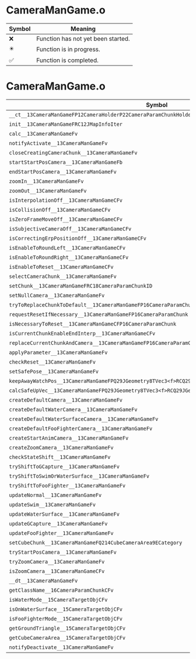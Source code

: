 # CameraManGame.o
| Symbol | Meaning 
| ------------- | ------------- 
| :x: | Function has not yet been started. 
| :eight_pointed_black_star: | Function is in progress. 
| :white_check_mark: | Function is completed. 


# CameraManGame.o
| Symbol | Decompiled? |
| ------------- | ------------- |
| `__ct__13CameraManGameFP12CameraHolderP22CameraParamChunkHolderPCc` | :white_check_mark: |
| `init__13CameraManGameFRC12JMapInfoIter` | :white_check_mark: |
| `calc__13CameraManGameFv` | :white_check_mark: |
| `notifyActivate__13CameraManGameFv` | :white_check_mark: |
| `closeCreatingCameraChunk__13CameraManGameFv` | :white_check_mark: |
| `startStartPosCamera__13CameraManGameFb` | :white_check_mark: |
| `endStartPosCamera__13CameraManGameFv` | :white_check_mark: |
| `zoomIn__13CameraManGameFv` | :white_check_mark: |
| `zoomOut__13CameraManGameFv` | :white_check_mark: |
| `isInterpolationOff__13CameraManGameCFv` | :white_check_mark: |
| `isCollisionOff__13CameraManGameCFv` | :white_check_mark: |
| `isZeroFrameMoveOff__13CameraManGameCFv` | :white_check_mark: |
| `isSubjectiveCameraOff__13CameraManGameCFv` | :white_check_mark: |
| `isCorrectingErpPositionOff__13CameraManGameCFv` | :white_check_mark: |
| `isEnableToRoundLeft__13CameraManGameCFv` | :white_check_mark: |
| `isEnableToRoundRight__13CameraManGameCFv` | :white_check_mark: |
| `isEnableToReset__13CameraManGameCFv` | :white_check_mark: |
| `selectCameraChunk__13CameraManGameFv` | :white_check_mark: |
| `setChunk__13CameraManGameFRC18CameraParamChunkID` | :white_check_mark: |
| `setNullCamera__13CameraManGameFv` | :x: |
| `tryToReplaceChunkToDefault__13CameraManGameFP16CameraParamChunk` | :white_check_mark: |
| `requestResetIfNecessary__13CameraManGameFP16CameraParamChunk` | :white_check_mark: |
| `isNecessaryToReset__13CameraManGameCFP16CameraParamChunk` | :white_check_mark: |
| `isCurrentChunkEnableEndInterp__13CameraManGameCFv` | :white_check_mark: |
| `replaceCurrentChunkAndCamera__13CameraManGameFP16CameraParamChunk` | :white_check_mark: |
| `applyParameter__13CameraManGameFv` | :x: |
| `checkReset__13CameraManGameFv` | :white_check_mark: |
| `setSafePose__13CameraManGameFv` | :white_check_mark: |
| `keepAwayWatchPos__13CameraManGameFPQ29JGeometry8TVec3<f>RCQ29JGeometry8TVec3<f>` | :x: |
| `calcSafeUpVec__13CameraManGameFPQ29JGeometry8TVec3<f>RCQ29JGeometry8TVec3<f>RCQ29JGeometry8TVec3<f>` | :x: |
| `createDefaultCamera__13CameraManGameFv` | :white_check_mark: |
| `createDefaultWaterCamera__13CameraManGameFv` | :white_check_mark: |
| `createDefaultWaterSurfaceCamera__13CameraManGameFv` | :white_check_mark: |
| `createDefaultFooFighterCamera__13CameraManGameFv` | :white_check_mark: |
| `createStartAnimCamera__13CameraManGameFv` | :white_check_mark: |
| `createZoomCamera__13CameraManGameFv` | :white_check_mark: |
| `checkStateShift__13CameraManGameFv` | :white_check_mark: |
| `tryShiftToGCapture__13CameraManGameFv` | :white_check_mark: |
| `tryShiftToSwimOrWaterSurface__13CameraManGameFv` | :white_check_mark: |
| `tryShiftToFooFighter__13CameraManGameFv` | :white_check_mark: |
| `updateNormal__13CameraManGameFv` | :x: |
| `updateSwim__13CameraManGameFv` | :white_check_mark: |
| `updateWaterSurface__13CameraManGameFv` | :white_check_mark: |
| `updateGCapture__13CameraManGameFv` | :white_check_mark: |
| `updateFooFighter__13CameraManGameFv` | :white_check_mark: |
| `setCubeChunk__13CameraManGameFQ214CubeCameraArea9ECategory` | :white_check_mark: |
| `tryStartPosCamera__13CameraManGameFv` | :white_check_mark: |
| `tryZoomCamera__13CameraManGameFv` | :white_check_mark: |
| `isZoomCamera__13CameraManGameCFv` | :white_check_mark: |
| `__dt__13CameraManGameFv` | :white_check_mark: |
| `getClassName__16CameraParamChunkCFv` | :white_check_mark: |
| `isWaterMode__15CameraTargetObjCFv` | :white_check_mark: |
| `isOnWaterSurface__15CameraTargetObjCFv` | :white_check_mark: |
| `isFooFighterMode__15CameraTargetObjCFv` | :white_check_mark: |
| `getGroundTriangle__15CameraTargetObjCFv` | :white_check_mark: |
| `getCubeCameraArea__15CameraTargetObjCFv` | :white_check_mark: |
| `notifyDeactivate__13CameraManGameFv` | :white_check_mark: |
